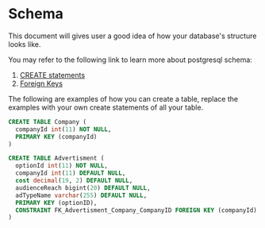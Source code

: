 # Schema

This document will gives user a good idea of how your database's structure looks like.

You may refer to the following link to learn more about postgresql schema:

1. [CREATE statements](https://www.postgresqltutorial.com/postgresql-create-table/)
2. [Foreign Keys](https://www.postgresqltutorial.com/postgresql-foreign-key/)

The following are examples of how you can create a table, replace the examples with your own create statements of all your table.
```sql
CREATE TABLE Company (
  companyId int(11) NOT NULL,
  PRIMARY KEY (companyId)
)

CREATE TABLE Advertisment (
  optionId int(11) NOT NULL,
  companyId int(11) DEFAULT NULL,
  cost decimal(19, 2) DEFAULT NULL,
  audienceReach bigint(20) DEFAULT NULL,
  adTypeName varchar(255) DEFAULT NULL,
  PRIMARY KEY (optionID),
  CONSTRAINT FK_Advertisment_Company_CompanyID FOREIGN KEY (companyId) REFERENCES Company (companyId) ON UPDATE CASCADE
)
```
